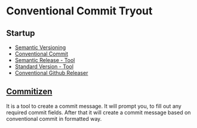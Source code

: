 # Conventional Commit Tryout

## Startup
- [Semantic Versioning](https://semver.org/)
- [Conventional Commit](https://conventionalcommits.org)
- [Semantic Release - Tool](https://github.com/semantic-release/semantic-release)
- [Standard Version - Tool](https://github.com/conventional-changelog/standard-version)
- [Conventional Github Releaser](https://github.com/conventional-changelog/releaser-tools/tree/master/packages/conventional-github-releaser)


## [Commitizen](http://commitizen.github.io/cz-cli/)
It is a tool to create a commit message. It will prompt you, to fill out any required commit fields.
After that it will create a commit message based on conventional commit in formatted way.


